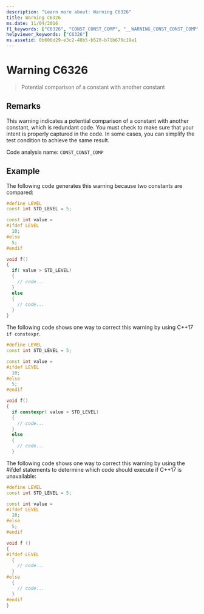 ```yaml
---
description: "Learn more about: Warning C6326"
title: Warning C6326
ms.date: 11/04/2016
f1_keywords: ["C6326", "CONST_CONST_COMP", "__WARNING_CONST_CONST_COMP"]
helpviewer_keywords: ["C6326"]
ms.assetid: 0b606d29-e3c2-48b5-b520-b71b670c19a1
---
```

# Warning C6326

> Potential comparison of a constant with another constant

## Remarks

This warning indicates a potential comparison of a constant with another constant, which is redundant code. You must check to make sure that your intent is properly captured in the code. In some cases, you can simplify the test condition to achieve the same result.

Code analysis name: `CONST_CONST_COMP`

## Example

The following code generates this warning because two constants are compared:

```cpp
#define LEVEL
const int STD_LEVEL = 5;

const int value =
#ifdef LEVEL
  10;
#else
  5;
#endif

void f()
{
  if( value > STD_LEVEL)
  {
    // code...
  }
  else
  {
    // code...
  }
}
```

The following code shows one way to correct this warning by using C++17 `if constexpr`.

```cpp
#define LEVEL
const int STD_LEVEL = 5;

const int value =
#ifdef LEVEL
  10;
#else
  5;
#endif

void f()
{
  if constexpr( value > STD_LEVEL)
  {
    // code...
  }
  else
  {
    // code...
  }
```

The following code shows one way to correct this warning by using the #ifdef statements to determine which code should execute if C++17 is unavailable:

```cpp
#define LEVEL
const int STD_LEVEL = 5;

const int value =
#ifdef LEVEL
  10;
#else
  5;
#endif

void f ()
{
#ifdef LEVEL
  {
    // code...
  }
#else
  {
    // code...
  }
#endif
}
```
